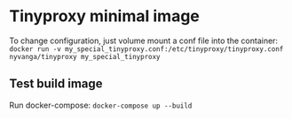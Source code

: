 # Tinyproxy minimal image

To change configuration, just volume mount a conf file into the container: ```docker run -v my_special_tinyproxy.conf:/etc/tinyproxy/tinyproxy.conf nyvanga/tinyproxy my_special_tinyproxy ```

## Test build image

Run docker-compose: ```docker-compose up --build```